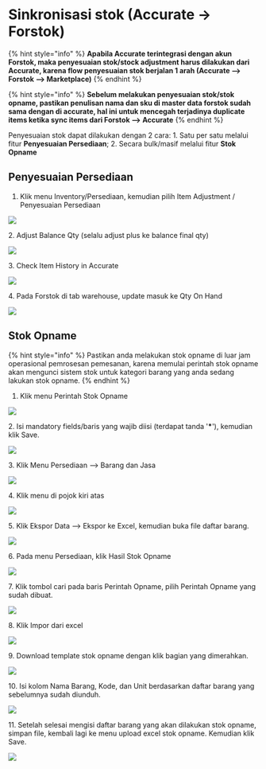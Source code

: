 # Sinkronisasi stok (Accurate → Forstok)

{% hint style="info" %}
**Apabila Accurate terintegrasi dengan akun Forstok, maka penyesuaian stok/stock adjustment harus dilakukan dari Accurate, karena flow penyesuaian stok berjalan 1 arah (Accurate --> Forstok --> Marketplace)**
{% endhint %}

{% hint style="info" %}
**Sebelum melakukan penyesuaian stok/stok opname, pastikan penulisan nama dan sku di master data forstok sudah sama dengan di accurate, hal ini untuk mencegah terjadinya duplicate items ketika sync items dari Forstok --> Accurate**
{% endhint %}

Penyesuaian stok dapat dilakukan dengan 2 cara: 1. Satu per satu melalui fitur **Penyesuaian Persediaan**; 2. Secara bulk/masif melalui fitur **Stok Opname**

## **Penyesuaian Persediaan**

1. Klik menu Inventory/Persediaan, kemudian pilih Item Adjustment / Penyesuaian Persediaan

![](<../../../.gitbook/assets/Screenshot 2022-05-31 120909.jpg>)

2\. Adjust Balance Qty (selalu adjust plus ke balance final qty)

![](<../../../.gitbook/assets/image (448).png>)

3\. Check Item History in Accurate

![](<../../../.gitbook/assets/image (450).png>)

4\. Pada Forstok di tab warehouse, update masuk ke Qty On Hand

![](<../../../.gitbook/assets/image (449) (1).png>)

## **Stok Opname**

{% hint style="info" %}
Pastikan anda melakukan stok opname di luar jam operasional pemrosesan pemesanan, karena memulai perintah stok opname akan mengunci sistem stok untuk kategori barang yang anda sedang lakukan stok opname.
{% endhint %}

1. Klik menu Perintah Stok Opname

![](<../../../.gitbook/assets/Screenshot 2022-06-06 144915.jpg>)

2\. Isi mandatory fields/baris yang wajib diisi (terdapat tanda '**\***'), kemudian klik Save.&#x20;

![](<../../../.gitbook/assets/Screenshot 2022-06-06 145809.jpg>)

3\. Klik Menu Persediaan --> Barang dan Jasa

![](<../../../.gitbook/assets/Screenshot 2022-06-06 151804.jpg>)

4\. Klik menu di pojok kiri atas

![](<../../../.gitbook/assets/Screenshot 2022-06-06 151850.jpg>)

5\. Klik Ekspor Data --> Ekspor ke Excel, kemudian buka file daftar barang.&#x20;

![](<../../../.gitbook/assets/Screenshot 2022-06-06 152150.jpg>)

6\. Pada menu Persediaan, klik Hasil Stok Opname

![](<../../../.gitbook/assets/Screenshot 2022-06-06 152723.jpg>)

7\. Klik tombol cari pada baris Perintah Opname, pilih Perintah Opname yang sudah dibuat.

![](<../../../.gitbook/assets/Screenshot 2022-06-06 152900.jpg>)

8\. Klik Impor dari excel

![](<../../../.gitbook/assets/Screenshot 2022-06-06 152940.jpg>)

9\. Download template stok opname dengan klik bagian yang dimerahkan.

![](<../../../.gitbook/assets/Screenshot 2022-06-06 153003.jpg>)

10\. Isi kolom Nama Barang, Kode, dan Unit berdasarkan daftar barang yang sebelumnya sudah diunduh.

![](<../../../.gitbook/assets/Screenshot 2022-06-06 153313.jpg>)

11\. Setelah selesai mengisi daftar barang yang akan dilakukan stok opname, simpan file, kembali lagi ke menu upload excel stok opname. Kemudian klik Save.&#x20;

![](<../../../.gitbook/assets/Screenshot 2022-06-06 153028.jpg>)
